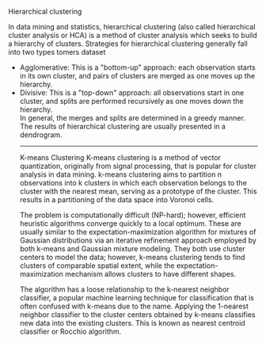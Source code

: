 Hierarchical clustering

In data mining and statistics, hierarchical clustering (also called hierarchical cluster analysis or HCA) is a method of cluster analysis which seeks to build a hierarchy of clusters. Strategies for hierarchical clustering generally fall into two types tomers dataset
<ul>
<li>Agglomerative: This is a "bottom-up" approach: each observation starts in its own cluster, and pairs of clusters are merged as one moves up the hierarchy.</li>
<li>Divisive: This is a "top-down" approach: all observations start in one cluster, and splits are performed recursively as one moves down the hierarchy.</li>
In general, the merges and splits are determined in a greedy manner. The results of hierarchical clustering are usually presented in a dendrogram.
<hr>
 
 K-means Clustering
 K-means clustering is a method of vector quantization, originally from signal processing, that is popular for cluster analysis in data mining. k-means clustering aims to partition n observations into k clusters in which each observation belongs to the cluster with the nearest mean, serving as a prototype of the cluster. This results in a partitioning of the data space into Voronoi cells.

The problem is computationally difficult (NP-hard); however, efficient heuristic algorithms converge quickly to a local optimum. These are usually similar to the expectation-maximization algorithm for mixtures of Gaussian distributions via an iterative refinement approach employed by both k-means and Gaussian mixture modeling. They both use cluster centers to model the data; however, k-means clustering tends to find clusters of comparable spatial extent, while the expectation-maximization mechanism allows clusters to have different shapes.

The algorithm has a loose relationship to the k-nearest neighbor classifier, a popular machine learning technique for classification that is often confused with k-means due to the name. Applying the 1-nearest neighbor classifier to the cluster centers obtained by k-means classifies new data into the existing clusters. This is known as nearest centroid classifier or Rocchio algorithm.
 
